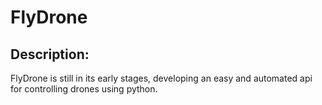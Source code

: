# FlyDrone
## Description:
FlyDrone is still in its early stages, developing an easy and automated api for controlling drones using python.

